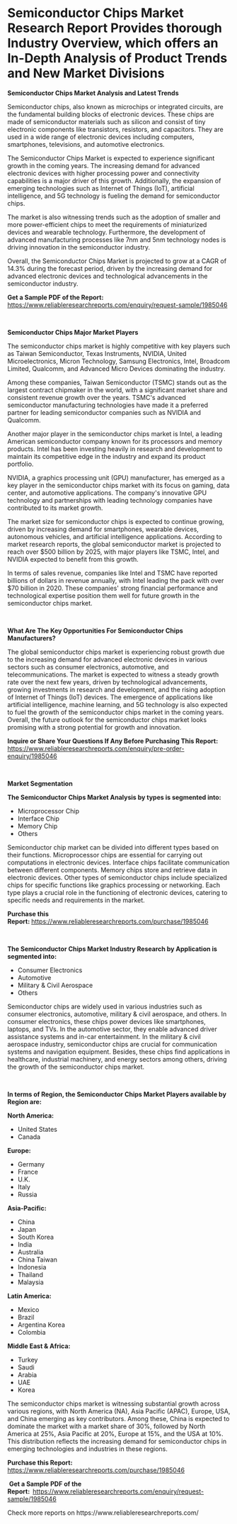 <p><h1>Semiconductor Chips Market Research Report Provides thorough Industry Overview, which offers an In-Depth Analysis of Product Trends and New Market Divisions</h1></p><p><strong>Semiconductor Chips Market Analysis and Latest Trends</strong></p>
<p><p>Semiconductor chips, also known as microchips or integrated circuits, are the fundamental building blocks of electronic devices. These chips are made of semiconductor materials such as silicon and consist of tiny electronic components like transistors, resistors, and capacitors. They are used in a wide range of electronic devices including computers, smartphones, televisions, and automotive electronics.</p><p>The Semiconductor Chips Market is expected to experience significant growth in the coming years. The increasing demand for advanced electronic devices with higher processing power and connectivity capabilities is a major driver of this growth. Additionally, the expansion of emerging technologies such as Internet of Things (IoT), artificial intelligence, and 5G technology is fueling the demand for semiconductor chips.</p><p>The market is also witnessing trends such as the adoption of smaller and more power-efficient chips to meet the requirements of miniaturized devices and wearable technology. Furthermore, the development of advanced manufacturing processes like 7nm and 5nm technology nodes is driving innovation in the semiconductor industry.</p><p>Overall, the Semiconductor Chips Market is projected to grow at a CAGR of 14.3% during the forecast period, driven by the increasing demand for advanced electronic devices and technological advancements in the semiconductor industry.</p></p>
<p><strong>Get a Sample PDF of the Report:&nbsp;</strong> <a href="https://www.reliableresearchreports.com/enquiry/request-sample/1985046">https://www.reliableresearchreports.com/enquiry/request-sample/1985046</a></p>
<p>&nbsp;</p>
<p><strong>Semiconductor Chips Major Market Players</strong></p>
<p><p>The semiconductor chips market is highly competitive with key players such as Taiwan Semiconductor, Texas Instruments, NVIDIA, United Microelectronics, Micron Technology, Samsung Electronics, Intel, Broadcom Limited, Qualcomm, and Advanced Micro Devices dominating the industry. </p><p>Among these companies, Taiwan Semiconductor (TSMC) stands out as the largest contract chipmaker in the world, with a significant market share and consistent revenue growth over the years. TSMC's advanced semiconductor manufacturing technologies have made it a preferred partner for leading semiconductor companies such as NVIDIA and Qualcomm. </p><p>Another major player in the semiconductor chips market is Intel, a leading American semiconductor company known for its processors and memory products. Intel has been investing heavily in research and development to maintain its competitive edge in the industry and expand its product portfolio.</p><p>NVIDIA, a graphics processing unit (GPU) manufacturer, has emerged as a key player in the semiconductor chips market with its focus on gaming, data center, and automotive applications. The company's innovative GPU technology and partnerships with leading technology companies have contributed to its market growth.</p><p>The market size for semiconductor chips is expected to continue growing, driven by increasing demand for smartphones, wearable devices, autonomous vehicles, and artificial intelligence applications. According to market research reports, the global semiconductor market is projected to reach over $500 billion by 2025, with major players like TSMC, Intel, and NVIDIA expected to benefit from this growth.</p><p>In terms of sales revenue, companies like Intel and TSMC have reported billions of dollars in revenue annually, with Intel leading the pack with over $70 billion in 2020. These companies' strong financial performance and technological expertise position them well for future growth in the semiconductor chips market.</p></p>
<p>&nbsp;</p>
<p><strong>What Are The Key Opportunities For Semiconductor Chips Manufacturers?</strong></p>
<p><p>The global semiconductor chips market is experiencing robust growth due to the increasing demand for advanced electronic devices in various sectors such as consumer electronics, automotive, and telecommunications. The market is expected to witness a steady growth rate over the next few years, driven by technological advancements, growing investments in research and development, and the rising adoption of Internet of Things (IoT) devices. The emergence of applications like artificial intelligence, machine learning, and 5G technology is also expected to fuel the growth of the semiconductor chips market in the coming years. Overall, the future outlook for the semiconductor chips market looks promising with a strong potential for growth and innovation.</p></p>
<p><strong>Inquire or Share Your Questions If Any Before Purchasing This Report:</strong> <a href="https://www.reliableresearchreports.com/enquiry/pre-order-enquiry/1985046">https://www.reliableresearchreports.com/enquiry/pre-order-enquiry/1985046</a></p>
<p>&nbsp;</p>
<p><strong>Market Segmentation</strong></p>
<p><strong>The Semiconductor Chips Market Analysis by types is segmented into:</strong></p>
<p><ul><li>Microprocessor Chip</li><li>Interface Chip</li><li>Memory Chip</li><li>Others</li></ul></p>
<p><p>Semiconductor chip market can be divided into different types based on their functions. Microprocessor chips are essential for carrying out computations in electronic devices. Interface chips facilitate communication between different components. Memory chips store and retrieve data in electronic devices. Other types of semiconductor chips include specialized chips for specific functions like graphics processing or networking. Each type plays a crucial role in the functioning of electronic devices, catering to specific needs and requirements in the market.</p></p>
<p><strong>Purchase this Report:&nbsp;</strong><a href="https://www.reliableresearchreports.com/purchase/1985046">https://www.reliableresearchreports.com/purchase/1985046</a></p>
<p>&nbsp;</p>
<p><strong>The Semiconductor Chips Market Industry Research by Application is segmented into:</strong></p>
<p><ul><li>Consumer Electronics</li><li>Automotive</li><li>Military & Civil Aerospace</li><li>Others</li></ul></p>
<p><p>Semiconductor chips are widely used in various industries such as consumer electronics, automotive, military & civil aerospace, and others. In consumer electronics, these chips power devices like smartphones, laptops, and TVs. In the automotive sector, they enable advanced driver assistance systems and in-car entertainment. In the military & civil aerospace industry, semiconductor chips are crucial for communication systems and navigation equipment. Besides, these chips find applications in healthcare, industrial machinery, and energy sectors among others, driving the growth of the semiconductor chips market.</p></p>
<p>&nbsp;</p>
<p><strong>In terms of Region, the Semiconductor Chips Market Players available by Region are:</strong></p>
<p>
    <p> <strong> North America: </strong>
        <ul>
            <li>United States</li>
            <li>Canada</li>
        </ul>
        </p> 
    <p> <strong> Europe: </strong>
        <ul>
            <li>Germany</li>
            <li>France</li>
            <li>U.K.</li>
            <li>Italy</li>
            <li>Russia</li>
        </ul>
        </p> 
    <p> <strong> Asia-Pacific: </strong>
        <ul>
            <li>China</li>
            <li>Japan</li>
            <li>South Korea</li>
            <li>India</li>
            <li>Australia</li>
            <li>China Taiwan</li>
            <li>Indonesia</li>
            <li>Thailand</li>
            <li>Malaysia</li>
        </ul>
        </p> 
    <p> <strong> Latin America: </strong>
        <ul>
            <li>Mexico</li>
            <li>Brazil</li>
            <li>Argentina Korea</li>
            <li>Colombia</li>
        </ul>
        </p> 
    <p> <strong> Middle East & Africa: </strong>
        <ul>
            <li>Turkey</li>
            <li>Saudi</li>
            <li>Arabia</li>
            <li>UAE</li>
            <li>Korea</li>
        </ul>
    </p>
    </p>
<p><p>The semiconductor chips market is witnessing substantial growth across various regions, with North America (NA), Asia Pacific (APAC), Europe, USA, and China emerging as key contributors. Among these, China is expected to dominate the market with a market share of 30%, followed by North America at 25%, Asia Pacific at 20%, Europe at 15%, and the USA at 10%. This distribution reflects the increasing demand for semiconductor chips in emerging technologies and industries in these regions.</p></p>
<p><strong>Purchase this Report: </strong><a href="https://www.reliableresearchreports.com/purchase/1985046">https://www.reliableresearchreports.com/purchase/1985046</a></p>
<p>&nbsp;<strong>Get a Sample PDF of the Report:&nbsp;&nbsp;</strong><a href="https://www.reliableresearchreports.com/enquiry/request-sample/1985046">https://www.reliableresearchreports.com/enquiry/request-sample/1985046</a></p>
<p><strong></strong></p>
<p>Check more reports on https://www.reliableresearchreports.com/</p>